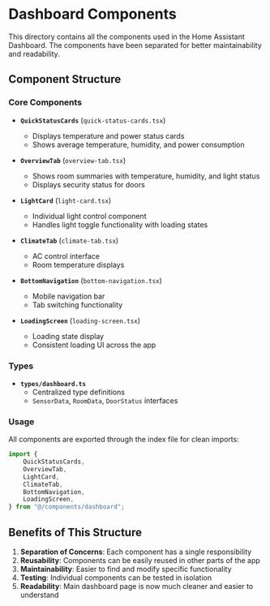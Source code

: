 # Dashboard Components

This directory contains all the components used in the Home Assistant Dashboard. The components have been separated for better maintainability and readability.

## Component Structure

### Core Components

-   **`QuickStatusCards`** (`quick-status-cards.tsx`)

    -   Displays temperature and power status cards
    -   Shows average temperature, humidity, and power consumption

-   **`OverviewTab`** (`overview-tab.tsx`)

    -   Shows room summaries with temperature, humidity, and light status
    -   Displays security status for doors

-   **`LightCard`** (`light-card.tsx`)

    -   Individual light control component
    -   Handles light toggle functionality with loading states

-   **`ClimateTab`** (`climate-tab.tsx`)

    -   AC control interface
    -   Room temperature displays

-   **`BottomNavigation`** (`bottom-navigation.tsx`)

    -   Mobile navigation bar
    -   Tab switching functionality

-   **`LoadingScreen`** (`loading-screen.tsx`)
    -   Loading state display
    -   Consistent loading UI across the app

### Types

-   **`types/dashboard.ts`**
    -   Centralized type definitions
    -   `SensorData`, `RoomData`, `DoorStatus` interfaces

### Usage

All components are exported through the index file for clean imports:

```typescript
import {
    QuickStatusCards,
    OverviewTab,
    LightCard,
    ClimateTab,
    BottomNavigation,
    LoadingScreen,
} from "@/components/dashboard";
```

## Benefits of This Structure

1. **Separation of Concerns**: Each component has a single responsibility
2. **Reusability**: Components can be easily reused in other parts of the app
3. **Maintainability**: Easier to find and modify specific functionality
4. **Testing**: Individual components can be tested in isolation
5. **Readability**: Main dashboard page is now much cleaner and easier to understand

